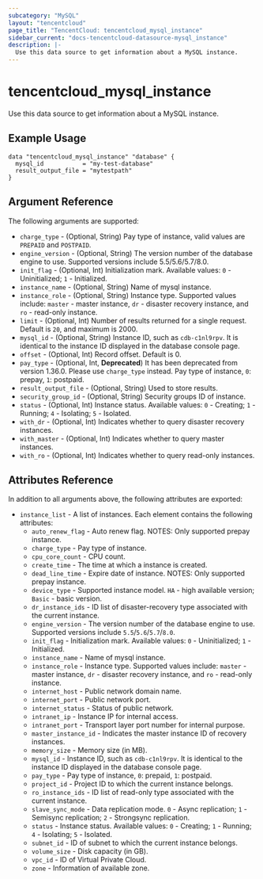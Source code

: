 ```yaml
---
subcategory: "MySQL"
layout: "tencentcloud"
page_title: "TencentCloud: tencentcloud_mysql_instance"
sidebar_current: "docs-tencentcloud-datasource-mysql_instance"
description: |-
  Use this data source to get information about a MySQL instance.
---
```


# tencentcloud_mysql_instance

Use this data source to get information about a MySQL instance.

## Example Usage

```hcl
data "tencentcloud_mysql_instance" "database" {
  mysql_id           = "my-test-database"
  result_output_file = "mytestpath"
}
```

## Argument Reference

The following arguments are supported:

* `charge_type` - (Optional, String) Pay type of instance, valid values are `PREPAID` and `POSTPAID`.
* `engine_version` - (Optional, String) The version number of the database engine to use. Supported versions include 5.5/5.6/5.7/8.0.
* `init_flag` - (Optional, Int) Initialization mark. Available values: `0` - Uninitialized; `1` - Initialized.
* `instance_name` - (Optional, String) Name of mysql instance.
* `instance_role` - (Optional, String) Instance type. Supported values include: `master` - master instance, `dr` - disaster recovery instance, and `ro` - read-only instance.
* `limit` - (Optional, Int) Number of results returned for a single request. Default is `20`, and maximum is 2000.
* `mysql_id` - (Optional, String) Instance ID, such as `cdb-c1nl9rpv`. It is identical to the instance ID displayed in the database console page.
* `offset` - (Optional, Int) Record offset. Default is 0.
* `pay_type` - (Optional, Int, **Deprecated**) It has been deprecated from version 1.36.0. Please use `charge_type` instead. Pay type of instance, `0`: prepay, `1`: postpaid.
* `result_output_file` - (Optional, String) Used to store results.
* `security_group_id` - (Optional, String) Security groups ID of instance.
* `status` - (Optional, Int) Instance status. Available values: `0` - Creating; `1` - Running; `4` - Isolating; `5` - Isolated.
* `with_dr` - (Optional, Int) Indicates whether to query disaster recovery instances.
* `with_master` - (Optional, Int) Indicates whether to query master instances.
* `with_ro` - (Optional, Int) Indicates whether to query read-only instances.

## Attributes Reference

In addition to all arguments above, the following attributes are exported:

* `instance_list` - A list of instances. Each element contains the following attributes:
  * `auto_renew_flag` - Auto renew flag. NOTES: Only supported prepay instance.
  * `charge_type` - Pay type of instance.
  * `cpu_core_count` - CPU count.
  * `create_time` - The time at which a instance is created.
  * `dead_line_time` - Expire date of instance. NOTES: Only supported prepay instance.
  * `device_type` - Supported instance model. `HA` - high available version; `Basic` - basic version.
  * `dr_instance_ids` - ID list of disaster-recovery type associated with the current instance.
  * `engine_version` - The version number of the database engine to use. Supported versions include `5.5`/`5.6`/`5.7`/`8.0`.
  * `init_flag` - Initialization mark. Available values: `0` - Uninitialized; `1` - Initialized.
  * `instance_name` - Name of mysql instance.
  * `instance_role` - Instance type. Supported values include: `master` - master instance, `dr` - disaster recovery instance, and `ro` - read-only instance.
  * `internet_host` - Public network domain name.
  * `internet_port` - Public network port.
  * `internet_status` - Status of public network.
  * `intranet_ip` - Instance IP for internal access.
  * `intranet_port` - Transport layer port number for internal purpose.
  * `master_instance_id` - Indicates the master instance ID of recovery instances.
  * `memory_size` - Memory size (in MB).
  * `mysql_id` - Instance ID, such as `cdb-c1nl9rpv`. It is identical to the instance ID displayed in the database console page.
  * `pay_type` - Pay type of instance, `0`: prepaid, `1`: postpaid.
  * `project_id` - Project ID to which the current instance belongs.
  * `ro_instance_ids` - ID list of read-only type associated with the current instance.
  * `slave_sync_mode` - Data replication mode. `0` - Async replication; `1` - Semisync replication; `2` - Strongsync replication.
  * `status` - Instance status. Available values: `0` - Creating; `1` - Running; `4` - Isolating; `5` - Isolated.
  * `subnet_id` - ID of subnet to which the current instance belongs.
  * `volume_size` - Disk capacity (in GB).
  * `vpc_id` - ID of Virtual Private Cloud.
  * `zone` - Information of available zone.


